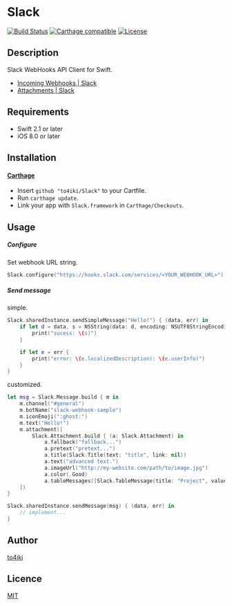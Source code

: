 # Slack

[![Build Status][status-image]][status-url]
[![Carthage compatible][carthage-image]][carthage-url]
[![License][license-image]][license-url]

## Description
Slack WebHooks API Client for Swift.
- [Incoming Webhooks | Slack](https://api.slack.com/incoming-webhooks)
- [Attachments | Slack](https://api.slack.com/docs/attachments)

## Requirements
- Swift 2.1 or later
- iOS 8.0 or later

## Installation

#### [Carthage](https://github.com/Carthage/Carthage)

- Insert `github "to4iki/Slack"` to your Cartfile.
- Run `carthage update`.
- Link your app with `Slack.framework` in `Carthage/Checkouts`.

## Usage

##### Configure  
Set webhook URL string.
```swift
Slack.configure("https://hooks.slack.com/services/<YOUR_WEBHOOK_URL>")
```

##### Send message
simple.
```swift
Slack.sharedInstance.sendSimpleMessage("Hello!") { (data, err) in
    if let d = data, s = NSString(data: d, encoding: NSUTF8StringEncoding) {
        print("sucess: \(s)")
    }

    if let e = err {
        print("error: \(e.localizedDescription): \(e.userInfo)")
    }
}
```

customized.
```swift
let msg = Slack.Message.build { m in
    m.channel("#general")
    m.botName("slack-webhook-sample")
    m.iconEmoji(":ghost:")
    m.text("Hello!")
    m.attachment([
        Slack.Attachment.build { (a: Slack.Attachment) in
            a.fallback("fallback...")
            a.pretext("pretext...")
            a.title(Slack.Title(text: "title", link: nil))
            a.text("advanced text.")
            a.imageUrl("http://my-website.com/path/to/image.jpg")
            a.color(.Good)
            a.tableMessages([Slack.TableMessage(title: "Project", value: "Awesome Project")])
    ])
}

Slack.sharedInstance.sendMessage(msg) { (data, err) in
    // implement...
}
```

## Author

[to4iki](https://github.com/to4iki)

## Licence

[MIT](http://to4iki.mit-license.org/)

[status-url]: https://travis-ci.org/to4iki/Slack
[status-image]: https://travis-ci.org/to4iki/Slack.svg

[carthage-url]: https://github.com/Carthage/Carthage
[carthage-image]: https://img.shields.io/badge/Carthage-compatible-4BC51D.svg?style=flat

[license-url]: http://to4iki.mit-license.org/
[license-image]: http://img.shields.io/badge/license-MIT-brightgreen.svg
